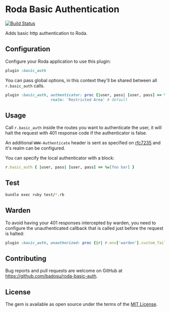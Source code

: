 # Roda Basic Authentication

[![Build Status](https://travis-ci.org/badosu/roda-basic-auth.png)](https://travis-ci.org/badosu/roda-basic-auth)

Adds basic http authentication to Roda.

## Configuration

Configure your Roda application to use this plugin:

```ruby
plugin :basic_auth
```

You can pass global options, in this context they'll be shared between all
`r.basic_auth` calls.

```ruby
plugin :basic_auth, authenticator: proc {|user, pass| [user, pass] == %w[foo bar]},
                    realm: 'Restricted Area' # default
```

## Usage

Call `r.basic_auth` inside the routes you want to authenticate the user, it will halt
the request with 401 response code if the authenticator is false.

An additional `WWW-Authenticate` header is sent as specified on [rfc7235](https://tools.ietf.org/html/rfc7235#section-4.1) and it's realm can be configured.

You can specify the local authenticator with a block:

```ruby
r.basic_auth { |user, pass| [user, pass] == %w[foo bar] }
```

## Test

```sh
bundle exec ruby test/*.rb
```

## Warden

To avoid having your 401 responses intercepted by warden, you need to configure
the unauthenticated callback that is called just before the request is halted:

```ruby
plugin :basic_auth, unauthorized: proc {|r| r.env['warden'].custom_failure! }
```

## Contributing

Bug reports and pull requests are welcome on GitHub at https://github.com/badosu/roda-basic-auth.

## License

The gem is available as open source under the terms of the [MIT License](http://opensource.org/licenses/MIT).
